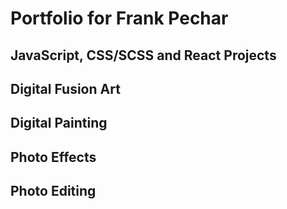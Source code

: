 # Portfolio for Frank Pechar

## JavaScript, CSS/SCSS and React Projects

## Digital Fusion Art

## Digital Painting

## Photo Effects

## Photo Editing

